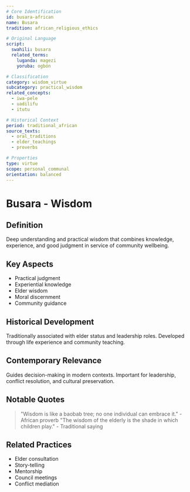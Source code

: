 ```yaml
---
# Core Identification
id: busara-african
name: Busara
tradition: african_religious_ethics

# Original Language
script:
  swahili: busara
  related_terms:
    luganda: magezi
    yoruba: ogbón

# Classification
category: wisdom_virtue
subcategory: practical_wisdom
related_concepts:
  - iwa-pele
  - uadilifu
  - itutu

# Historical Context
period: traditional_african
source_texts:
  - oral_traditions
  - elder_teachings
  - proverbs

# Properties
type: virtue
scope: personal_communal
orientation: balanced
---
```


# Busara - Wisdom

## Definition
Deep understanding and practical wisdom that combines knowledge, experience, and good judgment in service of community wellbeing.

## Key Aspects
- Practical judgment
- Experiential knowledge
- Elder wisdom
- Moral discernment
- Community guidance

## Historical Development
Traditionally associated with elder status and leadership roles. Developed through life experience and community teaching.

## Contemporary Relevance
Guides decision-making in modern contexts. Important for leadership, conflict resolution, and cultural preservation.

## Notable Quotes
> "Wisdom is like a baobab tree; no one individual can embrace it." - African proverb
> "The wisdom of the elderly is the shade in which children play." - Traditional saying

## Related Practices
- Elder consultation
- Story-telling
- Mentorship
- Council meetings
- Conflict mediation